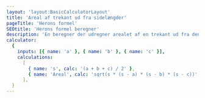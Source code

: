 ```yaml
---
layout: 'layout:BasicCalculatorLayout'
title: 'Areal af trekant ud fra sidelængder'
pageTitle: 'Herons formel'
SEOtitle: 'Herons formel beregner'
description: 'En beregner der udregner arealet af en trekant ud fra dens sidelængder ved hjælp af herons formel'
calculator:
  {
    inputs: [{ name: 'a' }, { name: 'b' }, { name: 'c' }],
    calculations:
      [
        { name: 's', calc: '(a + b + c) / 2' },
        { name: 'Areal', calc: 'sqrt(s * (s - a) * (s - b) * (s - c))' },
      ],
  }
---
```

